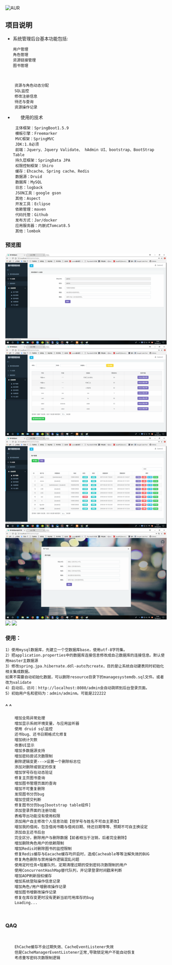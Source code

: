 ![AUR](https://img.shields.io/aur/license/yaourt.svg)
##  项目说明 
*   系统管理后台基本功能包括:

        用户管理 
        角色管理
        资源链接管理
        图书管理
        
        
        
        资源与角色动态分配
        SQL监控
        修改注册信息
        待还与查询
        资源操作记录
       
 *       使用的技术

       
        主体框架：SpringBoot1.5.9
        模板引擎：Freemarker
        MVC框架：SpringMVC
        JDK:1.8必须
        前端：Jquery、Jquery Validate、 hAdmin UI、bootstrap、BootStrap Table
        持久层框架：SpringData JPA
        权限控制框架：Shiro
        缓存：Ehcache、Spring cache、Redis
        数据源：Druid
        数据库：MySQL
        日志：logback
        JSON工具：google gson
        其他：Aspect
        开发工具：Eclipse
        依赖管理：maven
        代码托管：Github
        发布方式：Jar/docker
        应用服务器：内嵌式Tomcat8.5 
        其他：lombok
 
### 预览图
![](https://github.com/jxnu-liguobin/SpringBoot-Base-System/blob/master/base/images/%E4%B8%AA%E4%BA%BA%E4%BF%A1%E6%81%AF.png)
![](https://github.com/jxnu-liguobin/SpringBoot-Base-System/blob/master/base/images/%E6%9F%A5%E8%AF%A2.png)
![](https://github.com/jxnu-liguobin/SpringBoot-Base-System/blob/master/base/images/%E7%94%A8%E6%88%B7%E7%AE%A1%E7%90%86.png)
![](https://github.com/jxnu-liguobin/SpringBoot-Base-System/blob/master/base/images/%E7%99%BB%E5%BD%95%E6%B3%A8%E5%86%8C.png)
![](https://github.com/jxnu-liguobin/SpringBoot-Base-System/blob/master/base/images/%E5%AF%86%E7%A0%81%E9%99%90%E5%88%B6.png)
![](https://github.com/jxnu-liguobin/SpringBoot-Base-System/blob/master/base/images/xmind%E5%9B%BE.png)
 
### 使用：
    1）使用mysql数据库，先建立一个空数据库base，使用utf-8字符集。
    2）把application.properties中的数据库连接信息修改成自己数据库的连接信息。默认使用master主数据源
    3）修改spring.jpa.hibernate.ddl-auto为create，目的是让系统自动建表同时初始化相关集成数据。
    如果不需要自动初始化数据，可以删除resource目录下的managesystemdb.sql文件。或者改为validate
    4）启动后，访问：http://localhost:8080/admin会自动跳转到后台登录页面。
    5）初始用户名和密码为：admin/adminm。可能是222222
    
    
### ^ ^
        增加全局异常处理
        增加显示系统环境变量，与应用监听器
        使用 druid sql监控
        还书bug、还书日期格式化修复
        增加统计欠款
        改善UI显示
        增加多数据源支持
        增加密码尝试次数限制
        删除逻辑变更--->设置一个删除标志位
        添加对删除或锁定的恢复
        增加学号存在动态验证
        修复主页图书查询
        增加图书管理页面的查询
        增加不可重复删除
        发现图书分页bug
        增加空提交判断
        修复图书分页bug[bootstrap table组件]
        添加登录界面的注册功能
        表格导出功能没有使用权限
        添加用户自主修改个人信息功能【但学号与姓名不可自主更改】
        增加我的借阅，包含借阅书籍与借阅日期、待还日期等等、预期不可自主换设定
        添加自主还书后台
        完全区分，删除用户与删除数据【前者相当于注销，后者完全删除】
        增加删除角色用户的依赖限制
        增加Redis对删除图书的监控限制
        修复Redis缓存与Eacache缓存均开启时，造成Cacheable等等注解失效的BUG
        修复角色删除与禁用操作逻辑混乱问题
        使用定时任务+阻塞队列，定期清理过期的受到密码次数限制的用户
        使用ConcurrentHashMap替代队列，并记录登录时间戳来判断
        增加AOP刷新授权缓存
        增加系统登陆操作信息记录
        增加角色/用户增删改操作记录
        增加图书增删改操作记录
        修复在库存变更时没有更新当前可用库存的bug
        Loading...
 
 
###     QAQ
        
        
        EhCache缓存不会过期失效、CacheEventListener失效
        但是CacheManagerEventListener正常,导致锁定用户不能自动恢复
        考虑重写密码次数限制逻辑
